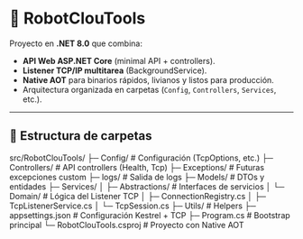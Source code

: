 ﻿# 🤖 RobotClouTools

Proyecto en **.NET 8.0** que combina:

- **API Web ASP.NET Core** (minimal API + controllers).
- **Listener TCP/IP multitarea** (BackgroundService).
- **Native AOT** para binarios rápidos, livianos y listos para producción.
- Arquitectura organizada en carpetas (`Config`, `Controllers`, `Services`, etc.).

---

## 📂 Estructura de carpetas

src/RobotClouTools/
├─ Config/ # Configuración (TcpOptions, etc.)
├─ Controllers/ # API controllers (Health, Tcp)
├─ Exceptions/ # Futuras excepciones custom
├─ logs/ # Salida de logs
├─ Models/ # DTOs y entidades
├─ Services/
│ ├─ Abstractions/ # Interfaces de servicios
│ └─ Domain/ # Lógica del Listener TCP
│ ├─ ConnectionRegistry.cs
│ ├─ TcpListenerService.cs
│ └─ TcpSession.cs
├─ Utils/ # Helpers
├─ appsettings.json # Configuración Kestrel + TCP
├─ Program.cs # Bootstrap principal
└─ RobotClouTools.csproj # Proyecto con Native AOT